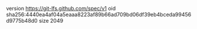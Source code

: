 version https://git-lfs.github.com/spec/v1
oid sha256:4440ea4af04a5eaaa8223af89b66ad709bd06df39eb4bceda99456d9775b48d0
size 2049
